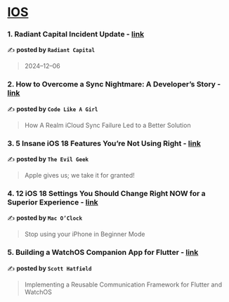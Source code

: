 
<h1><a href=https://medium.com/tag/ios/recommended target="_blank" rel="noopener noreferrer">IOS</a></h1>
<h3>1. Radiant Capital Incident Update - <a href="https://medium.com/@RadiantCapital/radiant-capital-incident-update-e56d8c23829e" target="_blank" rel="noopener noreferrer">link</a></h3>

✍️ **posted by `Radiant Capital`**

<blockquote>2024–12–06</blockquote>

<h3>2. How to Overcome a Sync Nightmare: A Developer’s Story - <a href="https://medium.com/code-like-a-girl/how-to-overcome-a-sync-nightmare-a-developers-story-3d0b26e64779" target="_blank" rel="noopener noreferrer">link</a></h3>

✍️ **posted by `Code Like A Girl`**

<blockquote>How A Realm iCloud Sync Failure Led to a Better Solution</blockquote>

<h3>3. 5 Insane iOS 18 Features You’re Not Using Right - <a href="https://medium.com/@evilgeek/5-insane-ios-18-features-youre-not-using-right-adf47b501300" target="_blank" rel="noopener noreferrer">link</a></h3>

✍️ **posted by `The Evil Geek`**

<blockquote>Apple gives us; we take it for granted!</blockquote>

<h3>4. 12 iOS 18 Settings You Should Change Right NOW for a Superior Experience - <a href="https://medium.com/macoclock/12-ios-18-settings-you-should-change-right-now-for-a-superior-experience-1994d847fcce" target="_blank" rel="noopener noreferrer">link</a></h3>

✍️ **posted by `Mac O’Clock`**

<blockquote>Stop using your iPhone in Beginner Mode</blockquote>

<h3>5. Building a WatchOS Companion App for Flutter - <a href="https://medium.com/@Toglefritz/building-a-watchos-companion-app-for-flutter-08f80ea8cb1b" target="_blank" rel="noopener noreferrer">link</a></h3>

✍️ **posted by `Scott Hatfield`**

<blockquote>Implementing a Reusable Communication Framework for Flutter and WatchOS</blockquote>

